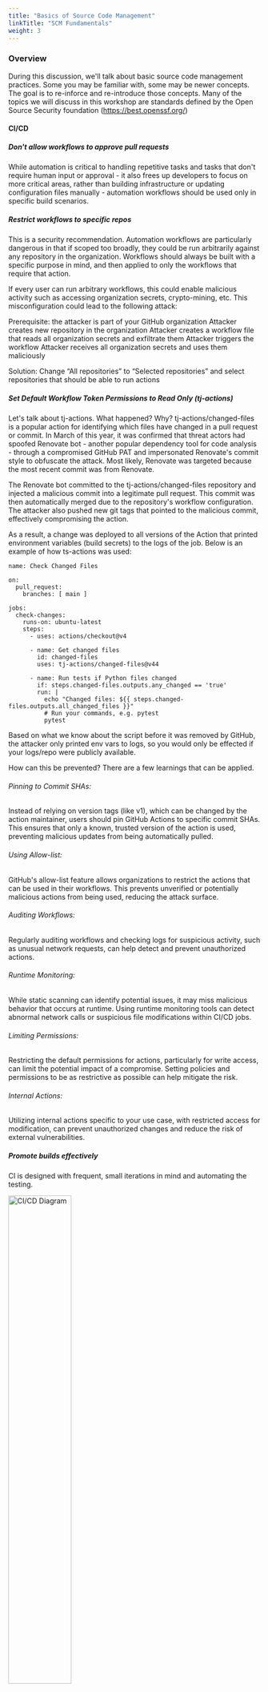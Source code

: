 ```yaml
---
title: "Basics of Source Code Management"
linkTitle: "SCM Fundamentals"
weight: 3
---
```


### Overview

During this discussion, we'll talk about basic source code management practices. Some you may be familiar with, some may be newer concepts. The goal is to re-inforce and re-introduce those concepts. Many of the topics we will discuss in this workshop are standards defined by the Open Source Security foundation (https://best.openssf.org/)

#### **CI/CD**
##### Don't allow workflows to approve pull requests

While automation is critical to handling repetitive tasks and tasks that don't require human input or approval - it also frees up developers to focus on more critical areas, rather than building infrastructure or updating configuration files manually - automation workflows should be used only in specific build scenarios. 


##### Restrict workflows to specific repos

This is a security recommendation. Automation workflows are particularly dangerous in that if scoped too broadly, they could be run arbitrarily against any repository in the organization. Workflows should always be built with a specific purpose in mind, and then applied to only the workflows that require that action. 

If every user can run arbitrary workflows, this could enable malicious activity such as accessing organization secrets, crypto-mining, etc. This misconfiguration could lead to the following attack:

Prerequisite: the attacker is part of your GitHub organization
Attacker creates new repository in the organization
Attacker creates a workflow file that reads all organization secrets and exfiltrate them
Attacker triggers the workflow
Attacker receives all organization secrets and uses them maliciously

Solution:
Change “All repositories” to “Selected repositories” and select repositories that should be able to run actions

##### Set Default Workflow Token Permissions to Read Only (tj-actions)

Let's talk about tj-actions. What happened? Why? tj-actions/changed-files is a popular action for identifying which files have changed in a pull request or commit. In March of this year, it was confirmed that threat actors had spoofed Renovate bot - another popular dependency tool for code analysis - through a compromised GitHub PAT and impersonated Renovate's commit style to obfuscate the attack. Most likely, Renovate was targeted because the most recent commit was from Renovate. 

The Renovate bot committed to the tj-actions/changed-files repository and injected a malicious commit into a legitimate pull request. This commit was then automatically merged due to the repository's workflow configuration. The attacker also pushed new git tags that pointed to the malicious commit, effectively compromising the action. 

As a result, a change was deployed to all versions of the Action that printed environment variables (build secrets) to the logs of the job. Below is an example of how ts-actions was used:

```
name: Check Changed Files

on:
  pull_request:
    branches: [ main ]

jobs:
  check-changes:
    runs-on: ubuntu-latest
    steps:
      - uses: actions/checkout@v4

      - name: Get changed files
        id: changed-files
        uses: tj-actions/changed-files@v44

      - name: Run tests if Python files changed
        if: steps.changed-files.outputs.any_changed == 'true'
        run: |
          echo "Changed files: ${{ steps.changed-files.outputs.all_changed_files }}"
          # Run your commands, e.g. pytest
          pytest
```


Based on what we know about the script before it was removed by GitHub, the attacker only printed env vars to logs, so you would only be effected if your logs/repo were publicly available.

How can this be prevented? There are a few learnings that can be applied. 

###### Pinning to Commit SHAs:
Instead of relying on version tags (like v1), which can be changed by the action maintainer, users should pin GitHub Actions to specific commit SHAs. This ensures that only a known, trusted version of the action is used, preventing malicious updates from being automatically pulled. 

###### Using Allow-list:
GitHub's allow-list feature allows organizations to restrict the actions that can be used in their workflows. This prevents unverified or potentially malicious actions from being used, reducing the attack surface. 

###### Auditing Workflows:
Regularly auditing workflows and checking logs for suspicious activity, such as unusual network requests, can help detect and prevent unauthorized actions. 

###### Runtime Monitoring:
While static scanning can identify potential issues, it may miss malicious behavior that occurs at runtime. Using runtime monitoring tools can detect abnormal network calls or suspicious file modifications within CI/CD jobs. 

###### Limiting Permissions:
Restricting the default permissions for actions, particularly for write access, can limit the potential impact of a compromise. Setting policies and permissions to be as restrictive as possible can help mitigate the risk. 

###### Internal Actions:
Utilizing internal actions specific to your use case, with restricted access for modification, can prevent unauthorized changes and reduce the risk of external vulnerabilities. 


##### Promote builds effectively

CI is designed with frequent, small iterations in mind and automating the testing. 

<img src="img/CI-CD-1.png" alt="CI/CD Diagram" style="width:50%;">

It's a cornerstone of Continuous Delivery, where the goal is to streamline the software release process. 

<img src="img/CI-CD-2.png" alt="CI/CD Diagram" style="width:50%;">

As more organizations move to the cloud, they adopt more complex workflows given the efficiency and robustness that cloud providers offer. Microservices, containerization, and automation & orchestration add more complexity than traditional CI/CD tools. Each microservice may be managed differently or independently of others, may have their own software life cycle and dependency chains, which can lead to difficulty managing. 

This creates branches in development, splits teams off into separate projects, and de-prioritizes collaboration as each of those teams are only focused on their own project. As a result, consistency across environments - such as dev, QA, staging - becomes more challenging. 

<img src="img/CI-CD-3.png" alt="CI/CD Diagram" style="width:75%;">

For those reasons, CI/CD has given rise to a newer concept referred to as Continuous Promotion (CP). The goal of continous promotion is to centralize the decision-making process for elevating builds into different environments. 

<img src="img/CI-CP.png" alt="CI/CD Diagram" style="width:75%;">

Tools like Kargo and Devtron are popular CI/CP tools for helping dev teams coordinate the release of new code in each stage or environment for Kubernetes deployments.  Tools like JFrog Artifactory and Jenkins are widely used for build automation, deployment, and promotion of containerized applications or monolithic applications. Jenkins utilizes a Build Promotion plugin, while Jfrog has build promotion operations built-in and can be triggered via APIs, the CLI, or CI integrations. See below for more detail on each:

**[Kargo](https://kargo.io/)**

**[Devtron](https://devtron.ai/)**

**[JFrog](https://jfrog.com/help/r/how-does-build-promotion-work/artifactory-how-does-build-promotion-work)**

**[Jenkins](https://plugins.jenkins.io/promoted-builds/)**

#### **Access Control**

##### Enable two-factor authentication

Two-factor authentication is the bare minimum in terms of security standards these days. Organization SSO with biometric verification - such as Okta fastpass - is highly preferred. 

##### Enable fewer than 3 organization admins

This is all about least privilege. The more admins you have, the more cooks there are in the kitchen. Generally, at least 1 org admin should be available for granting access to collaborators, creating new repositories, setting up integrations, and updating repo permissions as needed. The more admins you have walking around with this level of permission, the greater the potential blast radius of a compromise becomes. 

##### Ensure org admins are active

If a user has org admin privileges and doesn't login, that means they don't need org admin because they're not being asked to perform administrative functions, or someone else is handling that responsibility. 

#### **Repository Configuration**

##### Don't allow committer aprovals

This is a big one, and frankly one that is still prevanlent in our industry. For small boutiques and mom and pop shops, it's not unusual to have a single developer, security architect, or devops persona maintaining code for a retail or internal application. Apprving your own commits is tantamount to grading your own math test. If you don't understand the math, you're not in a position to objectively approve of the answers. Having at least 1 peer reviwer of the code is bare minimum in terms of best practices. 

##### Require at least 2 reviewers

As stated in the previous section, peer review is a critical practice because it invites collaboration and education opportuntities. Even if you are the only developer, and you've written the guidelines, having a peer review your commits and ensure that you've actually stayed within the guidelines helps to protect you and the organization. 


##### Don't merge pull requests unless all checks pass

Checks exist for a reason. Whether it's merge conflicts, code scanning, or linting for clean code, ensuring all checks pass means that you're following guidelines set by the organization to ensure the quality and security of the products you release. 

Occasionally, compliance checks can fail on strict criteria. An example of this could be broad permissions on an IAM role policy, and the compensating control would be a conditional rule in the policy such as an external ID.

Decisions about compensating controls and/or exemptions should always be documnted in the accompanying ticket or change artifact so that it's clear during routine audits or legal review why the checks were bypassed. 

##### Never rewrite Git history

Just don't do this. 

<img src="img/shia.png" alt="CI/CD Diagram" style="width:75%;">

No, Shia. The energy is great, but the consequences are not so great. In local branches, it's perfectly acceptable. Once the code has been committed to a shared repository, this can create a lot of problems for developers collaborating on that code and can result in conflicts with downstream branches when they are pushed to main. 

This question often arises when secrets are unintentionally leaked to shared repositories. In almost every scenario, it's advised to disable / delete the secret key - rather than attempt to rewrite git history - which is an incredibly dangerous operation.

You can use tools like git rebase or git commit --amend to clean up your local history, squash commits, change commit messages, or reorder them. This can make the history easier to understand and review before sharing. 

#### **Operations Management**
##### Configure Security Alerts and Vulnerability Scanning at the Organization or Repository Level 

GitHub, for example, has some wonderful built-in mechanisms that can improve the overall security and safety of your repositories. Not all security settings are enabled by default, and some require GitHub Advanced Security. Let's go over some of the features:

<img src="img/GH1.png" alt="CI/CD Diagram" style="width:100%;">

###### Security Policy
A security policy helps security researchers understand who to contact in the event of a security issue. If there are no clear instructions about who maintains the repository or who to contact in the event an issue arises, the reporter may feel they have a repsonibility to publicly disclose by raising a public issue or posting on social media. Responsible disclosure is for the greater good, so don't think anyone will lose sleep over your hurt feelings.  

###### Security Advisories
Repository owners, organization owners, security managers, and users with the admin role can collborate on security issues privately and work towards resolution. 

###### Private vulnerability reporting
Allows users to report security vulnerabilities in your repository based on the security policy you have defined.

###### Dependabot alerts 
These alerts can be configured to notify repository owners when there are vulnerabilities detected in your dependencies. You can also manually generate Dependabot pull requests to resolve these vulnerabilities.

###### Code scanning alerts
Requires GitHub Advanced Security. Adds tools for static analysis, software composition analysis, and secret scanning to the GitHub platform.

###### Secret scanning alerts 
Requires GitHub Advanced Security. Adds tools for static analysis, software composition analysis, and secret scanning to the GitHub platform.

##### Other Settings
GitHub Advanced Security has some wonderful options for security guardrails, including an option to prevent users from dismissing alerts that might be required to merge pull requests. Without this setting, users can ignore checks that fail when PRs are scanned and merge the PR anyway, completely disregarding the security implications altogether.

<img src="img/GH2.png" alt="CI/CD Diagram" style="width:75%;">

#### Use single-sign-on 
Not using an SSO solution makes it more difficult to track a potentially compromised user’s actions accross different systems, prevents the organization from defining a common password policy, and makes it challenging to audit different aspects of the user’s behavior

#### Webhooks Should Be Configured To Use SSL
If SSL verification is disabled, any party with access to the target DNS domain can masquerade as your designated payload URL, allowing it freely read and affect the response of any webhook request. In the case of GitHub Enterprise Server instances, it may be sufficient only to control the DNS configuration of the network where the instance is deployed, as an attacker can redirect traffic to the target domain in your internal network directly to them, and this is often much easier than compromising an internet-facing domain.

#### Limit public repository creation to Admins
The organization should be configured to prevent non-admin members creating public repositories. Creating a public repository may expose sensitive organization code, which, once exposed, may be copied, cached or stored by external parties. Therefore, it is highly recommended to restrict the option to create public repositories to admins only and reduce the risk of unintentional code exposure. 

**NOTE**: You should also verify that repositories owners can’t change existing repositories visibility to be public. If allowed, a malicious user could create a private repo and change it to public.

Congratulations! You've made it to the end... of day 1. 

<img src="img/day1done.png" alt="CI/CD Diagram" style="width:100%;">

You've completed this brief introductory lesson! You can move on to the next lesson. 